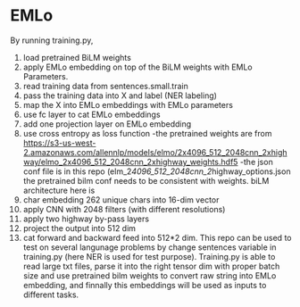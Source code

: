 # EMLo
By running training.py, 
1) load pretrained BiLM weights 
2) apply EMLo embedding on top of the BiLM weights with EMLo Parameters.
3) read training data from sentences.small.train
4) pass the training data into X and label (NER labeling)
5) map the X into EMLo embeddings with EMLo parameters
6) use fc layer to cat EMLo embeddings
7) add one projection layer on EMLo embedding
8) use cross entropy as loss function
-the pretrained weights are from https://s3-us-west-2.amazonaws.com/allennlp/models/elmo/2x4096_512_2048cnn_2xhighway/elmo_2x4096_512_2048cnn_2xhighway_weights.hdf5
-the json conf file is in this repo (elm_2*4096_512_2048cnn_2*highway_options.json
the pretrained bilm conf needs to be consistent with weights.
biLM architecture here is 
1) char embedding 262 unique chars into 16-dim vector
2) apply CNN with 2048 filters (with different resolutions)
3) apply two highway by-pass layers
4) project the output into 512 dim
5) cat forward and backward feed into 512*2 dim. 
This repo can be used to test on several langunage problems by change sentences variable in training.py (here NER is used for test purpose). 
Training.py is able to read large txt files, parse it into the right tensor dim with proper batch size and use pretrained bilm weights to convert raw string into EMLo embedding, and finnally this embeddings will be used as inputs to different tasks. 
